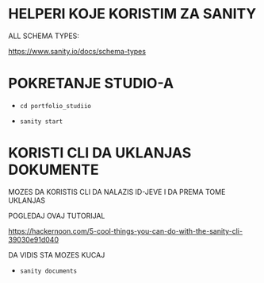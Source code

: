 # HELPERI KOJE KORISTIM ZA SANITY

ALL SCHEMA TYPES:

<https://www.sanity.io/docs/schema-types>

# POKRETANJE STUDIO-A

- `cd portfolio_studiio`

- `sanity start`

# KORISTI CLI DA UKLANJAS DOKUMENTE

MOZES DA KORISTIS CLI DA NALAZIS ID-JEVE I DA PREMA TOME UKLANJAS

POGLEDAJ OVAJ TUTORIJAL

<https://hackernoon.com/5-cool-things-you-can-do-with-the-sanity-cli-39030e91d040>

DA VIDIS STA MOZES KUCAJ

- `sanity documents`
